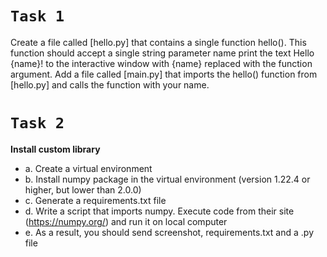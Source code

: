# `Task 1`

Create a file called [hello.py] that contains a single function hello(). 
This function should accept a single string parameter name print the text Hello {name}! to the interactive window with {name} replaced with the function argument. 
Add a file called [main.py] that imports the hello() function from [hello.py] and calls the function with your name.

# `Task 2`

**Install custom library**
- a. Create a virtual environment
- b. Install numpy package in the virtual environment (version 1.22.4 or higher, but lower than 2.0.0)
- c. Generate a requirements.txt file
- d. Write a script that imports numpy. Execute code from their site (https://numpy.org/) and run it on local computer
- e. As a result, you should send screenshot, requirements.txt and a .py file
